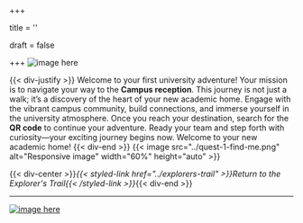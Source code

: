 +++

title = ''

draft = false

+++
![image here](../images/compass.png#center)

{{< div-justify >}}
Welcome to your first university adventure! Your mission is to navigate your way to the **Campus reception**. This journey is not just a walk; it’s a discovery of the heart of your new academic home. Engage with the vibrant campus community, build connections, and immerse yourself in the university atmosphere. Once you reach your destination, search for the **QR code** to continue your adventure. Ready your team and step forth with curiosity—your exciting journey begins now. Welcome to your new academic home!
{{< div-end >}}
{{< image src="../quest-1-find-me.png" alt="Responsive image" width="60%" height="auto" >}}

[comment]: # ({{< div-center >}}{{< button url="../explorer-1-quest" text="Demo-QR-Link" >}}{{< div-end >}}{{< break-start >}}{{< break-end >}})
{{< div-center >}}*{{< styled-link href="../explorers-trail" >}}Return to the Explorer's Trail{{< /styled-link >}}*{{< div-end >}}
___
[![image here](../images/lost-icon.png#center)](../lost)
